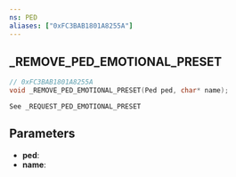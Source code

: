 ```yaml
---
ns: PED
aliases: ["0xFC3BAB1801A8255A"]
---
```

## _REMOVE_PED_EMOTIONAL_PRESET

```c
// 0xFC3BAB1801A8255A
void _REMOVE_PED_EMOTIONAL_PRESET(Ped ped, char* name);
```

```
See _REQUEST_PED_EMOTIONAL_PRESET
```

## Parameters
* **ped**:
* **name**:

